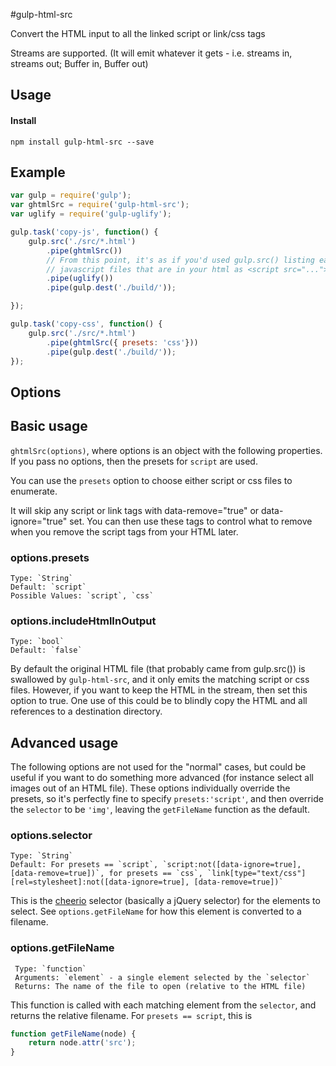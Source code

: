 #gulp-html-src

Convert the HTML input to all the linked script or link/css tags

Streams are supported.  (It will emit whatever it gets - i.e. streams in, streams out; Buffer in, Buffer out)  

## Usage

#### Install
    npm install gulp-html-src --save

## Example

```js
var gulp = require('gulp');
var ghtmlSrc = require('gulp-html-src');
var uglify = require('gulp-uglify');

gulp.task('copy-js', function() {
	gulp.src('./src/*.html')
		.pipe(ghtmlSrc())
		// From this point, it's as if you'd used gulp.src() listing each of your 
		// javascript files that are in your html as <script src="..."></script>
		.pipe(uglify())
		.pipe(gulp.dest('./build/'));

});

gulp.task('copy-css', function() {
	gulp.src('./src/*.html')
		.pipe(ghtmlSrc({ presets: 'css'}))
		.pipe(gulp.dest('./build/'));
});

```

## Options

## Basic usage

`ghtmlSrc(options)`, where options is an object with the following properties.  If you pass no options, then the presets for `script` are used.


You can use the `presets` option to choose either script or css files to enumerate.

It will skip any script or link tags with data-remove="true" or data-ignore="true" set.  You can then use these tags to control what to remove when you remove the script tags from your HTML later.

### options.presets

    Type: `String`
    Default: `script`
    Possible Values: `script`, `css`

### options.includeHtmlInOutput

    Type: `bool`
    Default: `false`
	

By default the original HTML file (that probably came from gulp.src()) is swallowed by `gulp-html-src`, and it only emits the matching script or css files.  However, if you want to keep the HTML in the stream, then set this option to true.  One use of this could be to blindly copy the HTML and all references to a destination directory.


## Advanced usage

The following options are not used for the "normal" cases, but could be useful if you want to do something more advanced (for instance select all images out of an HTML file).  These options individually override the presets, so it's perfectly fine to specify `presets:'script'`, and then override the `selector` to be `'img'`, leaving the `getFileName` function as the default.   

### options.selector

    Type: `String`
    Default: For presets == `script`, `script:not([data-ignore=true], [data-remove=true])`, for presets == `css`, `link[type="text/css"][rel=stylesheet]:not([data-ignore=true], [data-remove=true])`
 

This is the [cheerio](https://github.com/cheeriojs/cheerio) selector (basically a jQuery selector) for the elements to select.  See `options.getFileName` for how this element is converted to a filename.

### options.getFileName

     Type: `function`
     Arguments: `element` - a single element selected by the `selector`
     Returns: The name of the file to open (relative to the HTML file)

This function is called with each matching element from the `selector`, and returns the relative filename.  For `presets == script`, this is

```js
function getFileName(node) {
	return node.attr('src');
}
```



